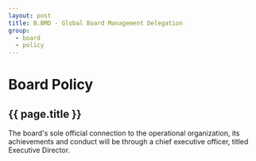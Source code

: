 ```yaml
---
layout: post
title: B.BMD - Global Board Management Delegation
group:
  - board
  - policy
---
```


# Board Policy
## {{ page.title }}

The board's sole official connection to the operational organization, its achievements and conduct will be through a chief executive officer, titled Executive Director.


